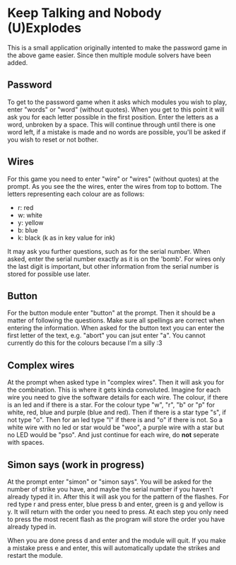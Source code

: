 # Keep Talking and Nobody (U)Explodes

This is a small application originally intented to make the password game in the above game easier.
Since then multiple module solvers have been added.

## Password
To get to the password game when it asks which modules you wish to play, enter "words" or "word" (without quotes). 
When you get to this point it will ask you for each letter possible in the first position. Enter the letters as a word, unbroken by a space.
This will continue through until there is one word left, if a mistake is made and no words are possible, you'll be asked if you wish to reset or not bother.

## Wires
For this game you need to enter "wire" or "wires" (without quotes) at the prompt. As you see the the wires, enter the wires from top to bottom. The letters representing each colour are as follows:
* r: red 
* w: white
* y: yellow
* b: blue
* k: black (k as in key value for ink)

It may ask you further questions, such as for the serial number. When asked, enter the serial number exactly as it is on the 'bomb'. For wires only the last digit is important, but other information from the serial number is stored for possible use later.

## Button
For the button module enter "button" at the prompt. Then it should be a matter of following the questions. Make sure all spellings are correct when entering the information. When asked for the button text you can enter the first letter of the text, e.g. "abort" you can jsut enter "a". You cannot currently do this for the colours because I'm a silly :3

## Complex wires
At the prompt when asked type in "complex wires". Then it will ask you for the combination. This is where it gets kinda convoluted.
Imagine for each wire you need to give the software details for each wire. The colour, if there is an led and if there is a star.
For the colour type "w", "r", "b" or "p" for white, red, blue and purple (blue and red). Then if there is a star type "s", if not type "o". Then for an led type "l" if there is and "o" if there is not. So a white wire with no led or star would be "woo", a purple wire with a star but no LED would be "pso". And just continue for each wire, do **not** seperate with spaces.

## Simon says (work in progress)
At the prompt enter "simon" or "simon says". You will be asked for the number of strike you have, and maybe the serial number if you haven't already typed it in. After this it will ask you for the pattern of the flashes. For red type r and press enter, blue press b and enter, green is g and yellow is y. It will return with the order you need to press. At each step you only need to press the most recent flash as the program will store the order you have already typed in.

When you are done press d and enter and the module will quit. If you make a mistake press e and enter, this will automatically update the strikes and restart the module.
